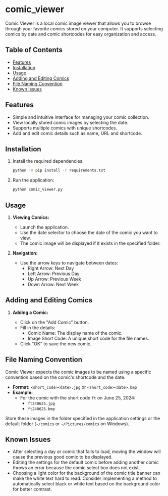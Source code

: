 # comic_viewer

Comic Viewer is a local comic image viewer that allows you to browse through your favorite comics stored on your computer. It supports selecting comics by date and comic shortcodes for easy organization and access.

## Table of Contents

- [Features](#features)
- [Installation](#installation)
- [Usage](#usage)
- [Adding and Editing Comics](#adding-and-editing-comics)
- [File Naming Convention](#file-naming-convention)
- [Known Issues](#known-issues)

## Features

- Simple and intuitive interface for managing your comic collection.
- View locally stored comic images by selecting the date.
- Supports multiple comics with unique shortcodes.
- Add and edit comic details such as name, URL and shortcode.

## Installation

1. Install the required dependencies:

   ```bash
   python -m pip install -r requirements.txt
   ```

2. Run the application:

   ```bash
   python comic_viewer.py
   ```

## Usage

1. **Viewing Comics:**

   - Launch the application.
   - Use the date selector to choose the date of the comic you want to view.
   - The comic image will be displayed if it exists in the specified folder.

2. **Navigation:**

   - Use the arrow keys to navigate between dates:
     - Right Arrow: Next Day
     - Left Arrow: Previous Day
     - Up Arrow: Previous Week
     - Down Arrow: Next Week

## Adding and Editing Comics

1. **Adding a Comic:**

   - Click on the "Add Comic" button.
   - Fill in the details:
     - Comic Name: The display name of the comic.
     - Image Short Code: A unique short code for the file names.
   - Click "OK" to save the new comic.

## File Naming Convention

Comic Viewer expects the comic images to be named using a specific convention based on the comic's shortcode and the date.

- **Format:** `<short_code><date>.jpg` or `<short_code><date>.bmp`
- **Example:**
  - For the comic with the short code `ft` on June 25, 2024:
    - `ft240625.jpg`
    - `ft240625.bmp`

Store these images in the folder specified in the application settings or the default folder (`~/comics` or `~/Pictures/comics` on Windows).

## Known Issues

- After selecting a day or comic that fails to load, moving the window will cause the previous good comic to be displayed.
- Editing the settings for the default comic before adding another comic throws an error because the comic select box does not exist.
- Choosing a light color for the background of the comic title banner can make the white text hard to read. Consider implementing a method to automatically select black or white text based on the background color for better contrast.
